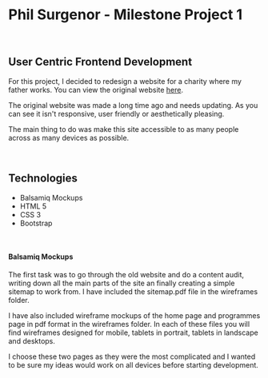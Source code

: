 Phil Surgenor - Milestone Project 1
===

<br>

## User Centric Frontend Development


For this project, I decided to redesign a website for a charity where my father works.
You can view the original website [here](http://www.vinecentre.org).

The original website was made a long time ago and needs updating. As you can see it isn't responsive, user friendly or aesthetically pleasing.

The main thing to do was make this site accessible to as many people across as many devices as possible.

<br>

## Technologies

 - Balsamiq Mockups
 - HTML 5
 - CSS 3
 - Bootstrap

<br>

#### Balsamiq Mockups

The first task was to go through the old website and do a content audit, writing down all the main parts of the site an finally creating a simple sitemap to work from.
I have included the sitemap.pdf file in the wireframes folder.

I have also included wireframe mockups of the home page and programmes page in pdf format in the wireframes folder. In each of these files you will find wireframes
designed for mobile, tablets in portrait, tablets in landscape and desktops.

I choose these two pages as they were the most complicated and I wanted to be sure my ideas would work on all devices before starting development.